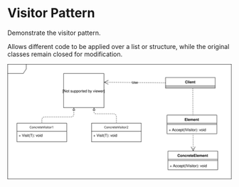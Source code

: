# Visitor Pattern
Demonstrate the visitor pattern.

Allows different code to be applied over a list or structure, while the original classes remain closed for modification.

![Visitor](Visitor.svg)
